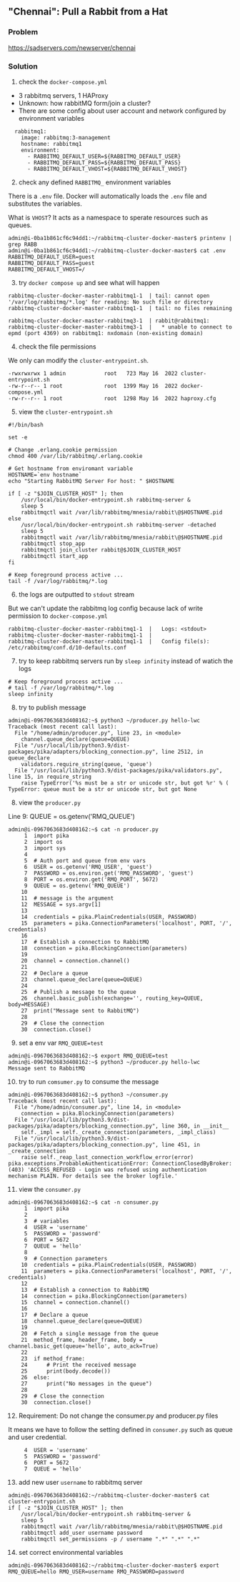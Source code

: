 ## "Chennai": Pull a Rabbit from a Hat

### Problem

https://sadservers.com/newserver/chennai

### Solution

1. check the `docker-compose.yml`

- 3 rabbitmq servers, 1 HAProxy
- Unknown: how rabbitMQ form/join a cluster?
- There are some config about user account and network configured by environment variables

```
  rabbitmq1:
    image: rabbitmq:3-management
    hostname: rabbitmq1
    environment:
      - RABBITMQ_DEFAULT_USER=${RABBITMQ_DEFAULT_USER}
      - RABBITMQ_DEFAULT_PASS=${RABBITMQ_DEFAULT_PASS}
      - RABBITMQ_DEFAULT_VHOST=${RABBITMQ_DEFAULT_VHOST}
```

2. check any defined `RABBITMQ_` environment variables

There is a `.env` file. Docker will automatically loads the `.env` file and substitutes the variables.

What is `VHOST`? It acts as a namespace to sperate resources such as queues.

```
admin@i-0ba1b861cf6c94dd1:~/rabbitmq-cluster-docker-master$ printenv | grep RABB
admin@i-0ba1b861cf6c94dd1:~/rabbitmq-cluster-docker-master$ cat .env
RABBITMQ_DEFAULT_USER=guest
RABBITMQ_DEFAULT_PASS=guest
RABBITMQ_DEFAULT_VHOST=/
```

3. try `docker compose up` and see what will happen

```
rabbitmq-cluster-docker-master-rabbitmq1-1  | tail: cannot open '/var/log/rabbitmq/*.log' for reading: No such file or directory
rabbitmq-cluster-docker-master-rabbitmq1-1  | tail: no files remaining
```

```
rabbitmq-cluster-docker-master-rabbitmq3-1  | rabbit@rabbitmq1:
rabbitmq-cluster-docker-master-rabbitmq3-1  |   * unable to connect to epmd (port 4369) on rabbitmq1: nxdomain (non-existing domain)
```

4. check the file permissions

We only can modify the `cluster-entrypoint.sh`.

```
-rwxrwxrwx 1 admin            root   723 May 16  2022 cluster-entrypoint.sh
-rw-r--r-- 1 root             root  1399 May 16  2022 docker-compose.yml
-rw-r--r-- 1 root             root  1298 May 16  2022 haproxy.cfg
```

5. view the `cluster-entrypoint.sh`

```
#!/bin/bash

set -e

# Change .erlang.cookie permission
chmod 400 /var/lib/rabbitmq/.erlang.cookie

# Get hostname from enviromant variable
HOSTNAME=`env hostname`
echo "Starting RabbitMQ Server For host: " $HOSTNAME

if [ -z "$JOIN_CLUSTER_HOST" ]; then
    /usr/local/bin/docker-entrypoint.sh rabbitmq-server &
    sleep 5
    rabbitmqctl wait /var/lib/rabbitmq/mnesia/rabbit\@$HOSTNAME.pid
else
    /usr/local/bin/docker-entrypoint.sh rabbitmq-server -detached
    sleep 5
    rabbitmqctl wait /var/lib/rabbitmq/mnesia/rabbit\@$HOSTNAME.pid
    rabbitmqctl stop_app
    rabbitmqctl join_cluster rabbit@$JOIN_CLUSTER_HOST
    rabbitmqctl start_app
fi

# Keep foreground process active ...
tail -f /var/log/rabbitmq/*.log
```

6. the logs are outputted to `stdout` stream

But we can't update the rabbitmq log config because lack of write permission to `docker-compose.yml`

```
rabbitmq-cluster-docker-master-rabbitmq1-1  |   Logs: <stdout>
rabbitmq-cluster-docker-master-rabbitmq1-1  | 
rabbitmq-cluster-docker-master-rabbitmq1-1  |   Config file(s): /etc/rabbitmq/conf.d/10-defaults.conf
```

7. try to keep rabbitmq servers run by `sleep infinity` instead of watich the logs

```
# Keep foreground process active ...
# tail -f /var/log/rabbitmq/*.log
sleep infinity
```

8. try to publish message

```
admin@i-0967063683d408162:~$ python3 ~/producer.py hello-lwc
Traceback (most recent call last):
  File "/home/admin/producer.py", line 23, in <module>
    channel.queue_declare(queue=QUEUE)
  File "/usr/local/lib/python3.9/dist-packages/pika/adapters/blocking_connection.py", line 2512, in queue_declare
    validators.require_string(queue, 'queue')
  File "/usr/local/lib/python3.9/dist-packages/pika/validators.py", line 15, in require_string
    raise TypeError('%s must be a str or unicode str, but got %r' % (
TypeError: queue must be a str or unicode str, but got None
```

8. view the `producer.py`


Line 9:  QUEUE = os.getenv('RMQ_QUEUE')

```
admin@i-0967063683d408162:~$ cat -n producer.py 
     1  import pika
     2  import os
     3  import sys
     4
     5  # Auth port and queue from env vars
     6  USER = os.getenv('RMQ_USER', 'guest')
     7  PASSWORD = os.environ.get('RMQ_PASSWORD', 'guest')
     8  PORT = os.environ.get('RMQ_PORT', 5672)
     9  QUEUE = os.getenv('RMQ_QUEUE')
    10
    11  # message is the argument
    12  MESSAGE = sys.argv[1]
    13
    14  credentials = pika.PlainCredentials(USER, PASSWORD)
    15  parameters = pika.ConnectionParameters('localhost', PORT, '/', credentials)
    16
    17  # Establish a connection to RabbitMQ
    18  connection = pika.BlockingConnection(parameters)
    19
    20  channel = connection.channel()
    21
    22  # Declare a queue
    23  channel.queue_declare(queue=QUEUE)
    24
    25  # Publish a message to the queue
    26  channel.basic_publish(exchange='', routing_key=QUEUE, body=MESSAGE)
    27  print("Message sent to RabbitMQ")
    28
    29  # Close the connection
    30  connection.close()
```

9. set a env var `RMQ_QUEUE=test`

```
admin@i-0967063683d408162:~$ export RMQ_QUEUE=test
admin@i-0967063683d408162:~$ python3 ~/producer.py hello-lwc
Message sent to RabbitMQ
```

10. try to run `comsumer.py` to consume the message 

```
admin@i-0967063683d408162:~$ python3 ~/consumer.py
Traceback (most recent call last):
  File "/home/admin/consumer.py", line 14, in <module>
    connection = pika.BlockingConnection(parameters)
  File "/usr/local/lib/python3.9/dist-packages/pika/adapters/blocking_connection.py", line 360, in __init__
    self._impl = self._create_connection(parameters, _impl_class)
  File "/usr/local/lib/python3.9/dist-packages/pika/adapters/blocking_connection.py", line 451, in _create_connection
    raise self._reap_last_connection_workflow_error(error)
pika.exceptions.ProbableAuthenticationError: ConnectionClosedByBroker: (403) 'ACCESS_REFUSED - Login was refused using authentication mechanism PLAIN. For details see the broker logfile.'
```

11. view the `consumer.py`


```
admin@i-0967063683d408162:~$ cat -n consumer.py 
     1  import pika
     2
     3  # variables
     4  USER = 'username'
     5  PASSWORD = 'password'
     6  PORT = 5672
     7  QUEUE = 'hello'
     8
     9  # Connection parameters
    10  credentials = pika.PlainCredentials(USER, PASSWORD)
    11  parameters = pika.ConnectionParameters('localhost', PORT, '/', credentials)
    12
    13  # Establish a connection to RabbitMQ
    14  connection = pika.BlockingConnection(parameters)
    15  channel = connection.channel()
    16
    17  # Declare a queue
    18  channel.queue_declare(queue=QUEUE)
    19
    20  # Fetch a single message from the queue
    21  method_frame, header_frame, body = channel.basic_get(queue='hello', auto_ack=True)
    22
    23  if method_frame:
    24      # Print the received message
    25      print(body.decode())
    26  else:
    27      print("No messages in the queue")
    28
    29  # Close the connection
    30  connection.close()
```

12. Requirement: Do not change the consumer.py and producer.py files

It means we have to follow the setting defined in `consumer.py` such as queue and user credential.

```
     4  USER = 'username'
     5  PASSWORD = 'password'
     6  PORT = 5672
     7  QUEUE = 'hello'
```

13. add new user `username` to rabbitmq server

```
admin@i-0967063683d408162:~/rabbitmq-cluster-docker-master$ cat cluster-entrypoint.sh 
if [ -z "$JOIN_CLUSTER_HOST" ]; then
    /usr/local/bin/docker-entrypoint.sh rabbitmq-server &
    sleep 5
    rabbitmqctl wait /var/lib/rabbitmq/mnesia/rabbit\@$HOSTNAME.pid
    rabbitmqctl add_user username password
    rabbitmqctl set_permissions -p / username ".*" ".*" ".*"
```

14. set correct environmental variables

```
admin@i-0967063683d408162:~/rabbitmq-cluster-docker-master$ export RMQ_QUEUE=hello RMQ_USER=username RMQ_PASSWORD=password
```
